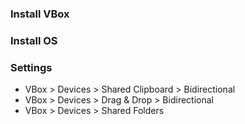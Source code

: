### Install VBox

### Install OS

### Settings

* VBox > Devices > Shared Clipboard > Bidirectional
* VBox > Devices > Drag & Drop > Bidirectional
* VBox > Devices > Shared Folders
